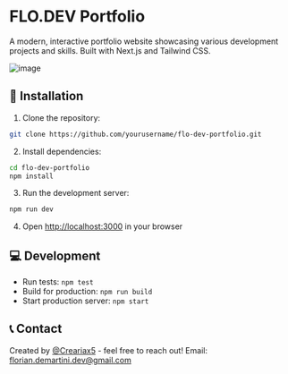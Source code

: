 # FLO.DEV Portfolio

A modern, interactive portfolio website showcasing various development projects and skills. Built with Next.js and Tailwind CSS.

![image](https://github.com/user-attachments/assets/ee3c1fea-f124-4922-adc3-fdcbb0f7a61f)

## 🔧 Installation

1. Clone the repository:
```bash
git clone https://github.com/yourusername/flo-dev-portfolio.git
```

2. Install dependencies:
```bash
cd flo-dev-portfolio
npm install
```

3. Run the development server:
```bash
npm run dev
```

4. Open [http://localhost:3000](http://localhost:3000) in your browser

## 💻 Development

- Run tests: `npm test`
- Build for production: `npm run build`
- Start production server: `npm start`

## 📞 Contact

Created by [@Creariax5](https://github.com/Creariax5) - feel free to reach out!
Email: florian.demartini.dev@gmail.com
